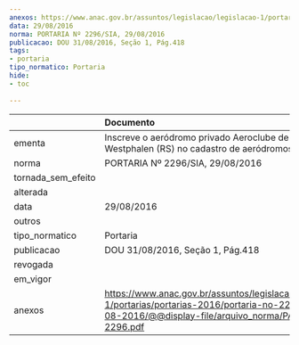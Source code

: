 ```yaml
---
anexos: https://www.anac.gov.br/assuntos/legislacao/legislacao-1/portarias/portarias-2016/portaria-no-2296-sia-29-08-2016/@@display-file/arquivo_norma/PA2016-2296.pdf
data: 29/08/2016
norma: PORTARIA Nº 2296/SIA, 29/08/2016
publicacao: DOU 31/08/2016, Seção 1, Pág.418
tags:
- portaria
tipo_normatico: Portaria
hide: 
- toc 
 
---
```


|                    | Documento                                                                                                                                                      |
|:-------------------|:---------------------------------------------------------------------------------------------------------------------------------------------------------------|
| ementa             | Inscreve o aeródromo privado Aeroclube de Frederico Westphalen (RS) no cadastro de aeródromos.                                                                 |
| norma              | PORTARIA Nº 2296/SIA, 29/08/2016                                                                                                                               |
| tornada_sem_efeito |                                                                                                                                                                |
| alterada           |                                                                                                                                                                |
| data               | 29/08/2016                                                                                                                                                     |
| outros             |                                                                                                                                                                |
| tipo_normatico     | Portaria                                                                                                                                                       |
| publicacao         | DOU 31/08/2016, Seção 1, Pág.418                                                                                                                               |
| revogada           |                                                                                                                                                                |
| em_vigor           |                                                                                                                                                                |
| anexos             | https://www.anac.gov.br/assuntos/legislacao/legislacao-1/portarias/portarias-2016/portaria-no-2296-sia-29-08-2016/@@display-file/arquivo_norma/PA2016-2296.pdf |
